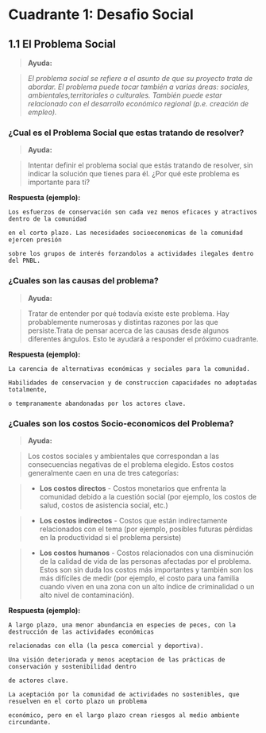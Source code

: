 # Cuadrante 1: Desafio Social
## 1.1 El Problema Social

> **Ayuda:**

> _El problema social se refiere a el asunto de que su proyecto trata de abordar. El problema puede tocar también a varias áreas: sociales, ambientales,territoriales o culturales. También puede estar relacionado con el desarrollo económico regional (p.e. creación de empleo)._

### ¿Cual es el Problema Social que estas tratando de resolver?

> **Ayuda:**

> Intentar definir el problema social que estás tratando de resolver, sin indicar la solución que tienes para él. ¿Por qué este problema es importante para ti?

**Respuesta (ejemplo):**

```
Los esfuerzos de conservación son cada vez menos eficaces y atractivos dentro de la comunidad 

en el corto plazo. Las necesidades socioeconomicas de la comunidad ejercen presión 

sobre los grupos de interés forzandolos a actividades ilegales dentro del PNBL.
```

### ¿Cuales son las causas del problema?

> **Ayuda:**

> Tratar de entender por qué todavía existe este problema. Hay probablemente numerosas y distintas razones por las que persiste.Trata de pensar acerca de las causas desde algunos diferentes ángulos. Esto te ayudará a responder el próximo cuadrante.

**Respuesta (ejemplo):**

```
La carencia de alternativas económicas y sociales para la comunidad. 

Habilidades de conservacion y de construccion capacidades no adoptadas totalmente, 

o tempranamente abandonadas por los actores clave.
```

### ¿Cuales son los costos Socio-economicos del Problema?

> **Ayuda:**

> 

> Los costos sociales y ambientales que correspondan a las consecuencias negativas de el problema elegido. Estos costos generalmente caen en una de tres categorías:

> 

> * **Los costos directos** - Costos monetarios que enfrenta la comunidad debido a la cuestión social (por ejemplo, los costos de salud, costos de asistencia social, etc.)

> * **Los costos indirectos** - Costos que están indirectamente relacionados con el tema (por ejemplo, posibles futuras pérdidas en la productividad si el problema persiste)

> * **Los costos humanos** - Costos relacionados con una disminución de la calidad de vida de las personas afectadas por el problema. Estos son sin duda los costos más importantes y también son los más difíciles de medir (por ejemplo, el costo para una familia cuando viven en una zona con un alto índice de criminalidad o un alto nivel de contaminación).

**Respuesta (ejemplo):**

```
A largo plazo, una menor abundancia en especies de peces, con la destrucción de las actividades económicas 

relacionadas con ella (la pesca comercial y deportiva). 

Una visión deteriorada y menos aceptacion de las prácticas de conservación y sostenibilidad dentro 

de actores clave. 

La aceptación por la comunidad de actividades no sostenibles, que resuelven en el corto plazo un problema 

económico, pero en el largo plazo crean riesgos al medio ambiente circundante.

```
